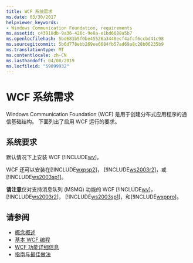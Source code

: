```yaml
---
title: WCF 系统需求
ms.date: 03/30/2017
helpviewer_keywords:
- Windows Communication Foundation, requirements
ms.assetid: c43918db-9a36-426c-9e8a-e1bd6688a5b7
ms.openlocfilehash: 5bd681b5f0be45526a3448ecf4afcf6ccbd41c98
ms.sourcegitcommit: 5b6d778ebb269ee6684fb57ad69a8c28b06235b9
ms.translationtype: MT
ms.contentlocale: zh-CN
ms.lasthandoff: 04/08/2019
ms.locfileid: "59099932"
---
```

# <a name="wcf-system-requirements"></a>WCF 系统需求
Windows Communication Foundation (WCF) 是用于创建分布式应用程序的通信基础结构。 下面列出了启用 WCF 运行的要求。  
  
## <a name="system-requirements"></a>系统要求  
 默认情况下上安装 WCF [!INCLUDE[wv](../../../includes/wv-md.md)]。  
  
 WCF 还可以安装在[!INCLUDE[wxpsp2](../../../includes/wxpsp2-md.md)]， [!INCLUDE[ws2003r2](../../../includes/ws2003r2-md.md)]，或[!INCLUDE[ws2003sp1](../../../includes/ws2003sp1-md.md)]。  
  
 **请注意**仅对支持消息队列 (MSMQ) 功能的 WCF [!INCLUDE[wv](../../../includes/wv-md.md)]， [!INCLUDE[ws2003r2](../../../includes/ws2003r2-md.md)]， [!INCLUDE[ws2003sp1](../../../includes/ws2003sp1-md.md)]，和[!INCLUDE[wxppro](../../../includes/wxppro-md.md)]。  
  
## <a name="see-also"></a>请参阅

- [概念概述](../../../docs/framework/wcf/conceptual-overview.md)
- [基本 WCF 编程](../../../docs/framework/wcf/basic-wcf-programming.md)
- [WCF 功能详细信息](../../../docs/framework/wcf/feature-details/index.md)
- [指南与最佳做法](../../../docs/framework/wcf/guidelines-and-best-practices.md)
